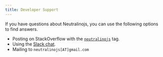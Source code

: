 ```yaml
---
title: Developer Support
---
```


If you have questions about Neutralinojs, you can use the following options to
find answers.

- Posting on StackOverflow with the [`neutralinojs`](https://stackoverflow.com/questions/tagged/neutralinojs) tag.
- Using the [Slack chat](https://join.slack.com/t/neutralinojs/shared_invite/zt-b7mbivj5-pKpO6U5drmeT68vKD_pc6w).
- Mailing to `neutralinojs[AT]gmail.com`

